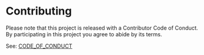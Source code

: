 Contributing
============

Please note that this project is released with a Contributor Code of Conduct. By participating in this project you agree to abide by its terms.

See: [CODE_OF_CONDUCT](CODE_OF_CONDUCT.md)

